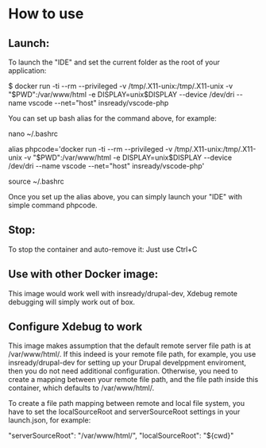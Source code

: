 # How to use
## Launch:

To launch the "IDE" and set the current folder as the root of your application:

$ docker run -ti --rm --privileged -v /tmp/.X11-unix:/tmp/.X11-unix -v "$PWD":/var/www/html -e DISPLAY=unix$DISPLAY --device /dev/dri --name vscode --net="host" insready/vscode-php

You can set up bash alias for the command above, for example:

nano ~/.bashrc

alias phpcode='docker run -ti --rm --privileged -v /tmp/.X11-unix:/tmp/.X11-unix -v "$PWD":/var/www/html -e DISPLAY=unix$DISPLAY --device /dev/dri --name vscode --net="host" insready/vscode-php'

source ~/.bashrc

Once you set up the alias above, you can simply launch your "IDE" with simple command phpcode.

## Stop:

To stop the container and auto-remove it: Just use Ctrl+C
## Use with other Docker image:

This image would work well with insready/drupal-dev, Xdebug remote debugging will simply work out of box.
## Configure Xdebug to work

This image makes assumption that the default remote server file path is at /var/www/html/. If this indeed is your remote file path, for example, you use insready/drupal-dev for setting up your Drupal develppment enviroment, then you do not need additional configuration. Otherwise, you need to create a mapping between your remote file path, and the file path inside this container, which defaults to /var/www/html/.

To create a file path mapping between remote and local file system, you have to set the localSourceRoot and serverSourceRoot settings in your launch.json, for example:

"serverSourceRoot": "/var/www/html/",
"localSourceRoot": "${cwd}"